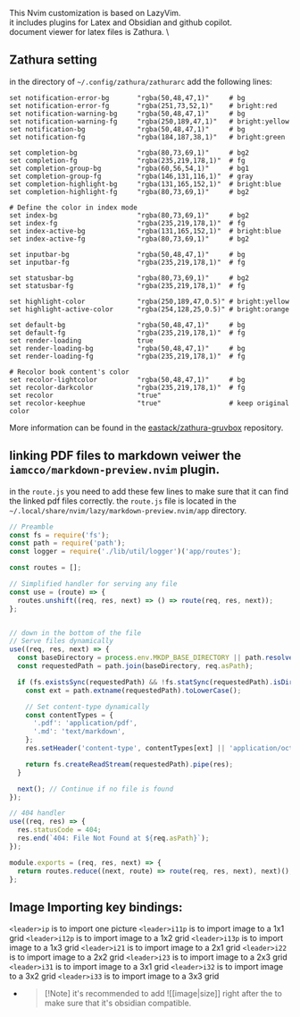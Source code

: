 This Nvim customization is based on LazyVim. \
it includes plugins for Latex and Obsidian and github copilot.\
document viewer for latex files is Zathura. \

## Zathura setting
in the directory of `~/.config/zathura/zathurarc` add the following lines:
```
set notification-error-bg       "rgba(50,48,47,1)"     # bg
set notification-error-fg       "rgba(251,73,52,1)"    # bright:red
set notification-warning-bg     "rgba(50,48,47,1)"     # bg
set notification-warning-fg     "rgba(250,189,47,1)"   # bright:yellow
set notification-bg             "rgba(50,48,47,1)"     # bg
set notification-fg             "rgba(184,187,38,1)"   # bright:green

set completion-bg               "rgba(80,73,69,1)"     # bg2
set completion-fg               "rgba(235,219,178,1)"  # fg
set completion-group-bg         "rgba(60,56,54,1)"     # bg1
set completion-group-fg         "rgba(146,131,116,1)"  # gray
set completion-highlight-bg     "rgba(131,165,152,1)"  # bright:blue
set completion-highlight-fg     "rgba(80,73,69,1)"     # bg2

# Define the color in index mode
set index-bg                    "rgba(80,73,69,1)"     # bg2
set index-fg                    "rgba(235,219,178,1)"  # fg
set index-active-bg             "rgba(131,165,152,1)"  # bright:blue
set index-active-fg             "rgba(80,73,69,1)"     # bg2

set inputbar-bg                 "rgba(50,48,47,1)"     # bg
set inputbar-fg                 "rgba(235,219,178,1)"  # fg

set statusbar-bg                "rgba(80,73,69,1)"     # bg2
set statusbar-fg                "rgba(235,219,178,1)"  # fg

set highlight-color             "rgba(250,189,47,0.5)" # bright:yellow
set highlight-active-color      "rgba(254,128,25,0.5)" # bright:orange

set default-bg                  "rgba(50,48,47,1)"     # bg
set default-fg                  "rgba(235,219,178,1)"  # fg
set render-loading              true
set render-loading-bg           "rgba(50,48,47,1)"     # bg
set render-loading-fg           "rgba(235,219,178,1)"  # fg

# Recolor book content's color
set recolor-lightcolor          "rgba(50,48,47,1)"     # bg
set recolor-darkcolor           "rgba(235,219,178,1)"  # fg
set recolor                     "true"
set recolor-keephue             "true"                 # keep original color
```

More information can be found in the [eastack/zathura-gruvbox](https://github.com/eastack/zathura-gruvbox) repository.




## linking PDF files to markdown veiwer the `iamcco/markdown-preview.nvim` plugin.
in the `route.js` you need to add these few lines to make sure that it can find the linked pdf files correctly. the `route.js` file is located in the `~/.local/share/nvim/lazy/markdown-preview.nvim/app` directory.
```javascript
// Preamble   
const fs = require('fs');
const path = require('path');
const logger = require('./lib/util/logger')('app/routes');

const routes = [];

// Simplified handler for serving any file
const use = (route) => {
  routes.unshift((req, res, next) => () => route(req, res, next));
};


// down in the bottom of the file 
// Serve files dynamically
use((req, res, next) => {
  const baseDirectory = process.env.MKDP_BASE_DIRECTORY || path.resolve(__dirname, '../../');
  const requestedPath = path.join(baseDirectory, req.asPath);

  if (fs.existsSync(requestedPath) && !fs.statSync(requestedPath).isDirectory()) {
    const ext = path.extname(requestedPath).toLowerCase();

    // Set content-type dynamically
    const contentTypes = {
      '.pdf': 'application/pdf',
      '.md': 'text/markdown',
    };
    res.setHeader('content-type', contentTypes[ext] || 'application/octet-stream');

    return fs.createReadStream(requestedPath).pipe(res);
  }

  next(); // Continue if no file is found
});

// 404 handler
use((req, res) => {
  res.statusCode = 404;
  res.end(`404: File Not Found at ${req.asPath}`);
});

module.exports = (req, res, next) => {
  return routes.reduce((next, route) => route(req, res, next), next)();
};
```
## Image Importing key bindings:
`<leader>ip` is to import one picture 
`<leader>i11p` is to import image to a 1x1 grid
`<leader>i12p` is to import image to a 1x2 grid
`<leader>i13p` is to import image to a 1x3 grid
`<leader>i21` is to import image to a 2x1 grid
`<leader>i22` is to import image to a 2x2 grid
`<leader>i23` is to import image to a 2x3 grid
`<leader>i31` is to import image to a 3x1 grid
`<leader>i32` is to import image to a 3x2 grid
`<leader>i33` is to import image to a 3x3 grid

* > [!Note] it's recommended to add ![[image|size]] right after the </div> to make sure that it's obsidian compatible. 
